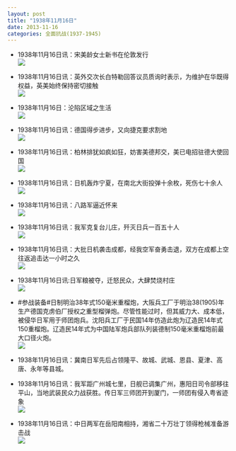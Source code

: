 ```yaml
---
layout: post
title: "1938年11月16日"
date: 2013-11-16
categories: 全面抗战(1937-1945)
---
```


<meta name="referrer" content="no-referrer" />

- 1938年11月16日讯：宋美龄女士新书在伦敦发行 <br/><img src="https://ww2.sinaimg.cn/large/aca367d8jw1ean9jqtf6ij20810b9jsq.jpg" />

- 1938年11月16日讯：英外交次长白特勒回答议员质询时表示，为维护在华既得权益，英美始终保持密切接触 <br/><img src="https://ww4.sinaimg.cn/large/aca367d8jw1ean7v1l6hmj20cs146wkz.jpg" />

- 1938年11月16日：沦陷区域之生活 <br/><img src="https://ww1.sinaimg.cn/large/aca367d8jw1ean62w1mnfj20cs0mqwm6.jpg" />

- 1938年11月16日讯：德国得步进步，又向捷克要求割地 <br/><img src="https://ww1.sinaimg.cn/large/aca367d8jw1ean4ciwoxwj20cs0gwac1.jpg" />

- 1938年11月16日讯：柏林排犹如疯如狂，妨害美德邦交，美已电招驻德大使回国 <br/><img src="https://ww1.sinaimg.cn/large/aca367d8jw1ean0vmrfexj20cs0xln2o.jpg" />

- 1938年11月16日讯：日机轰炸宁夏，在南北大街投弹十余枚，死伤七十余人 <br/><img src="https://ww3.sinaimg.cn/large/aca367d8jw1eamz57fsoqj20cs0rwadu.jpg" />

- 1938年11月16日讯：八路军逼近怀来 <br/><img src="https://ww4.sinaimg.cn/large/aca367d8jw1eamxeqqfk8j206h0bp3zo.jpg" />

- 1938年11月16日讯：我军克复台儿庄，歼灭日兵一百五十人 <br/><img src="https://ww3.sinaimg.cn/large/aca367d8jw1eams7nae9nj20cs0l7mzl.jpg" />

- 1938年11月16日讯：大批日机袭击成都，经我空军奋勇击退，双方在成都上空往返追击达一小时之久 <br/><img src="https://ww2.sinaimg.cn/large/aca367d8jw1eamqh6dpzsj20cs12rjye.jpg" />

- 1938年11月16日讯:日军粮被夺，迁怒民众，大肆焚烧村庄 <br/><img src="https://ww1.sinaimg.cn/large/aca367d8jw1eamoqo0w9hj2079060q3f.jpg" />

- #参战装备#日制明治38年式150毫米重榴炮，大阪兵工厂于明治38(1905)年生产德国克虏伯厂授权之重型榴弹炮。尽管性能过时，但其威力大、成本低，被侵华日军用于师团炮兵。沈阳兵工厂于民国14年仿造此炮为辽造民14年式150重榴炮。辽造民14年式为中国陆军炮兵部队列装德制150毫米重榴炮前最大口径火炮。 <br/><img src="https://ww2.sinaimg.cn/large/aca367d8jw1eammpnakzkj20go11vn0x.jpg" />

- 1938年11月16日讯：冀南日军先后占领隆平、故城、武城、恩县、夏津、高唐、永年等县城。 

- 1938年11月16日讯：我军距广州城七里，日舰已调集广州，惠阳日司令部移往平山，当地武装民众力战获胜。传日军三师团开到厦门，一师团有侵入粤省迹象 <br/><img src="https://ww4.sinaimg.cn/large/aca367d8jw1eamk4btmwgj20cs1gptie.jpg" />

- 1938年11月16日讯：中日两军在岳阳南相持，湘省二十万壮丁领得枪械准备游击战 <br/><img src="https://ww1.sinaimg.cn/large/aca367d8jw1eamidq7xpmj20cs1f8tgj.jpg" />

